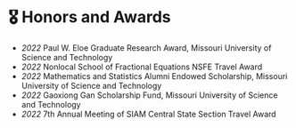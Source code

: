 # 🎖 Honors and Awards
- *2022* Paul W. Eloe Graduate Research Award, Missouri University of Science and Technology
- *2022* Nonlocal School of Fractional Equations NSFE Travel Award
- *2022* Mathematics and Statistics Alumni Endowed Scholarship, Missouri University of Science and Technology
- *2022* Gaoxiong Gan Scholarship Fund, Missouri University of Science and Technology
- *2022* 7th Annual Meeting of SIAM Central State Section Travel Award